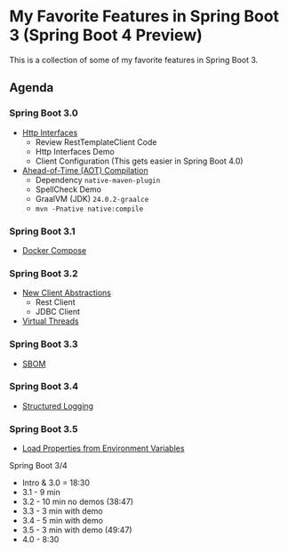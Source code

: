 # My Favorite Features in Spring Boot 3 (Spring Boot 4 Preview)

This is a collection of some of my favorite features in Spring Boot 3. 

## Agenda 

### Spring Boot 3.0

- [Http Interfaces](src/main/java/dev/danvega/sb3/http/README.md)
  - Review RestTemplateClient Code
  - Http Interfaces Demo
  - Client Configuration (This gets easier in Spring Boot 4.0)
- [Ahead-of-Time (AOT) Compilation](src/main/java/dev/danvega/sb3/aot/README.md)
  - Dependency `native-maven-plugin`
  - SpellCheck Demo
  - GraalVM (JDK) `24.0.2-graalce` 
  - `mvn -Pnative native:compile`

### Spring Boot 3.1

- [Docker Compose](src/main/java/dev/danvega/sb3/compose/README.md)

### Spring Boot 3.2

- [New Client Abstractions](src/main/java/dev/danvega/sb3/clients/README.md)
  - Rest Client
  - JDBC Client
- [Virtual Threads](src/main/java/dev/danvega/sb3/vthreads/README.md)

### Spring Boot 3.3

- [SBOM](src/main/java/dev/danvega/sb3/sbom/README.md)

### Spring Boot 3.4

- [Structured Logging](src/main/java/dev/danvega/sb3/logging/README.md)

### Spring Boot 3.5

- [Load Properties from Environment Variables](src/main/java/dev/danvega/sb3/env/README.md)


Spring Boot 3/4
- Intro & 3.0 = 18:30
- 3.1 -  9 min
- 3.2 - 10 min no demos (38:47)
- 3.3 - 3 min with demo
- 3.4 - 5 min with demo
- 3.5 - 3 min with demo (49:47)
- 4.0 - 8:30